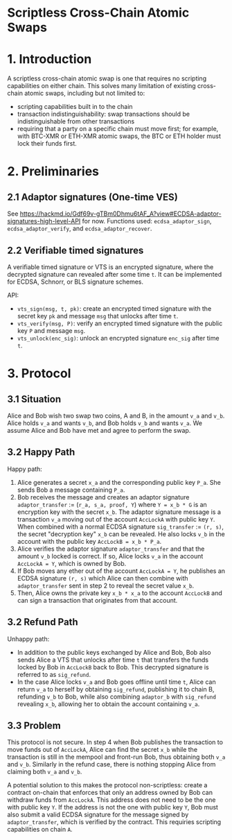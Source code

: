 # Scriptless Cross-Chain Atomic Swaps

# 1. Introduction

A scriptless cross-chain atomic swap is one that requires no scripting capabilities on either chain. This solves many limitation of existing cross-chain atomic swaps, including but not limited to:
- scripting capabilities built in to the chain
- transaction indistinguishability: swap transactions should be indistinguishable from other transactions
- requiring that a party on a specific chain must move first; for example, with BTC-XMR or ETH-XMR atomic swaps, the BTC or ETH holder must lock their funds first. 

# 2. Preliminaries

## 2.1 Adaptor signatures (One-time VES)

See https://hackmd.io/Gdf69v-gTBm0Dhmu6tAF_A?view#ECDSA-adaptor-signatures-high-level-API for now. Functions used: `ecdsa_adaptor_sign`, `ecdsa_adaptor_verify`, and `ecdsa_adaptor_recover`.

## 2.2 Verifiable timed signatures 

A verifiable timed signature or VTS is an encrypted signature, where the decrypted signature can revealed after some time `t`. It can be implemented for ECDSA, Schnorr, or BLS signature schemes.

API:
- `vts_sign(msg, t, pk)`: create an encrypted timed signature with the secret key `pk` and message `msg` that unlocks after time `t`.
- `vts_verify(msg, P)`: verify an encrypted timed signature with the public key `P` and message `msg`.
- `vts_unlock(enc_sig)`: unlock an encrypted signature `enc_sig` after time `t`.

# 3. Protocol

## 3.1 Situation

Alice and Bob wish two swap two coins, A and B, in the amount `v_a` and `v_b`. Alice holds `v_a` and wants `v_b`, and Bob holds `v_b` and wants `v_a`. We assume Alice and Bob have met and agree to perform the swap.

## 3.2 Happy Path

Happy path:

1. Alice generates a secret `x_a` and the corresponding public key `P_a`. She sends Bob a message containing `P_a`.
2. Bob receives the message and creates an adaptor signature `adaptor_transfer` := (`r_a, s_a, proof, Y`) where `Y = x_b * G` is an encryption key with the secret `x_b`. The adaptor signature message is a transaction `v_a` moving out of the account `AccLockA` with public key `Y`. When combined with a normal ECDSA signature `sig_transfer` := `(r, s)`, the secret "decryption key" `x_b` can be revealed. He also locks `v_b` in the account with the public key `AccLockB = x_b * P_a`.
3. Alice verifies the adaptor signature `adaptor_transfer` and that the amount `v_b` locked is correct. If so, Alice locks `v_a` in the account `AccLockA = Y`, which is owned by Bob.
4. If Bob moves any ether out of the account `AccLockA = Y`, he publishes an ECDSA signature `(r, s)` which Alice can then combine with `adaptor_transfer` sent in step 2 to reveal the secret value `x_b`. 
5. Then, Alice owns the private key `x_b * x_a` to the account `AccLockB` and can sign a transaction that originates from that account.

## 3.2 Refund Path

Unhappy path:
- In addition to the public keys exchanged by Alice and Bob, Bob also sends Alice a VTS that unlocks after time `t` that transfers the funds locked by Bob in `AccLockB` back to Bob. This decrypted signature is referred to as `sig_refund`.
- In the case Alice locks `v_a` and Bob goes offline until time `t`, Alice can return `v_a` to herself by obtaining `sig_refund`, publishing it to chain  B, refunding `v_b` to Bob, while also combining `adaptor_b` with `sig_refund` revealing `x_b`, allowing her to obtain the account containing `v_a`.

## 3.3 Problem

This protocol is not secure. In step 4 when Bob publishes the transaction to move funds out of `AccLockA`, Alice can find the secret `x_b` while the transaction is still in the mempool and front-run Bob, thus obtaining both `v_a` and `v_b`. Similarly in the refund case, there is nothing stopping Alice from claiming both `v_a` and `v_b`.

A potential solution to this makes the protocol non-scriptless: create a contract on-chain that enforces that only an address owned by Bob can withdraw funds from `AccLockA`. This address does not need to be the one with public key `Y`. If the address is not the one with public key `Y`, Bob must also submit a valid ECDSA signature for the message signed by `adaptor_transfer`, which is verified by the contract. This requiries scripting capabilities on chain `A`.